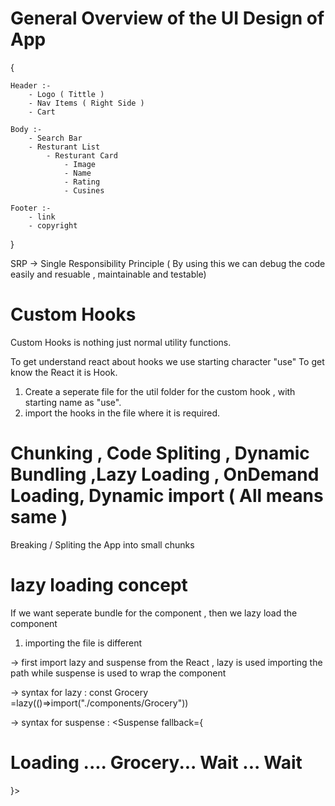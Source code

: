 
# General Overview of the UI Design of App 

{

    Header :- 
        - Logo ( Tittle )
        - Nav Items ( Right Side )
        - Cart

    Body :- 
        - Search Bar
        - Resturant List
            - Resturant Card
                - Image
                - Name
                - Rating
                - Cusines
    
    Footer :- 
        - link
        - copyright
}


SRP -> Single Responsibility Principle ( By using this we can debug the code easily and resuable , maintainable and testable)

# Custom Hooks

Custom Hooks is nothing just normal utility functions.

To get understand react about hooks we use starting character "use" To get know the React it is Hook.

1. Create a seperate file for the util folder for the custom hook , with starting name as "use".
2. import the hooks in the file where it is required.




# Chunking , Code Spliting , Dynamic Bundling ,Lazy Loading , OnDemand Loading, Dynamic import ( All means same )

Breaking / Spliting the App into small chunks 

# lazy loading concept

If we want seperate bundle for the component , then we lazy load the component 

1. importing  the file is different 

-> first import lazy and suspense from the React , lazy is used importing the path while 
suspense is used to wrap the component

-> syntax for lazy : 
const Grocery =lazy(()=>import("./components/Grocery"))

-> syntax for suspense : 
<Suspense fallback={<h1>Loading .... Grocery... Wait ... Wait </h1>}><Grocery/></Suspense> 


